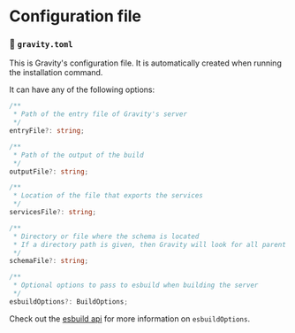 # Configuration file

### 📃 `gravity.toml`

This is Gravity's configuration file. It is automatically created when running the installation command.

It can have any of the following options:

```ts
/**
 * Path of the entry file of Gravity's server
 */
entryFile?: string;

/**
 * Path of the output of the build
 */
outputFile?: string;

/**
 * Location of the file that exports the services
 */
servicesFile?: string;

/**
 * Directory or file where the schema is located
 * If a directory path is given, then Gravity will look for all parent 'node_modules' directories
 */
schemaFile?: string;

/**
 * Optional options to pass to esbuild when building the server
 */
esbuildOptions?: BuildOptions;
```

Check out the [esbuild api](https://esbuild.github.io/api/) for more information on `esbuildOptions`.
